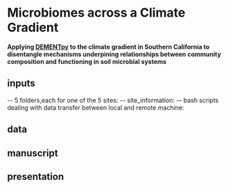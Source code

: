 # Microbiomes across a Climate Gradient

**Applying [DEMENTpy](https://github.com/bioatmosphere/DEMENTpy) to the climate gradient in Southern California to disentangle mechanisms underpining relationships between community composition and functioning in soil microbial systems**


## inputs
-- 5 folders,each for one of the 5 sites:
-- site_information:
-- bash scripts dealing with data transfer between local and remote machine:
## data

## manuscript

## presentation
